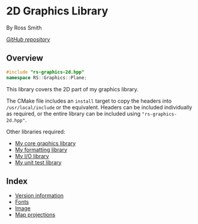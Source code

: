 # 2D Graphics Library

By Ross Smith

_[GitHub repository](https://github.com/CaptainCrowbar/rs-graphics-2d)_

## Overview

```c++
#include "rs-graphics-2d.hpp"
namespace RS::Graphics::Plane;
```

This library covers the 2D part of my graphics library.

The CMake file includes an `install` target to copy the headers into
`/usr/local/include` or the equivalent. Headers can be included individually
as required, or the entire library can be included using
`"rs-graphics-2d.hpp"`.

Other libraries required:

* [My core graphics library](https://github.com/CaptainCrowbar/rs-graphics-core)
* [My formatting library](https://github.com/CaptainCrowbar/rs-format)
* [My I/O library](https://github.com/CaptainCrowbar/rs-io)
* [My unit test library](https://github.com/CaptainCrowbar/rs-unit-test)

## Index

* [Version information](version.html)
* [Fonts](font.html)
* [Image](image.html)
* [Map projections](projection.html)
